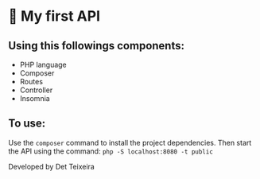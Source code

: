 # 📔 My first API 

##  Using this followings components: 
- PHP language
- Composer
- Routes
- Controller
- Insomnia

## To use:

Use the  ```composer``` command to install the project dependencies.
Then start the API using the command:
       ```php -S localhost:8080 -t public```

Developed by Det Teixeira
